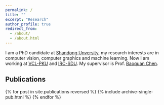 ```yaml
---
permalink: /
title: ""
excerpt: "Research"
author_profile: true
redirect_from: 
  - /about/
  - /about.html
---
```


I am a PhD candidate at [Shandong Unversity](https://en.sdu.edu.cn), my research interests are in computer vision, computer graphics and machine learning. Now I am working at  [VCL-PKU](http://vcl.pku.edu.cn/index.html) and [IRC-SDU](http://irc.cs.sdu.edu.cn/). My supervisor is Prof. [Baoquan Chen](https://cfcs.pku.edu.cn/baoquan/).


Publications
------
<style style="text/css">
  	.hoverTable{
		width:85%; 
		border-collapse:collapse; 
		border: 0px;
	}
	.hoverTable td{ 
		padding:7px; border:#4e95f4 0px solid;
	}
	/* Define the default color for all the table rows */
	.hoverTable tr{
		background: #ffffff;
	}
	/* Define the hover highlight color for the table row */
    .hoverTable tr:hover {
          background-color: #f7f7f7;
    }
</style>

<table class="hoverTable">
  <col style="width:75%">
  <col style="width:25%">
  {% for post in site.publications reversed %}
    {% include archive-single-pub.html %}
  {% endfor %}
</table>
